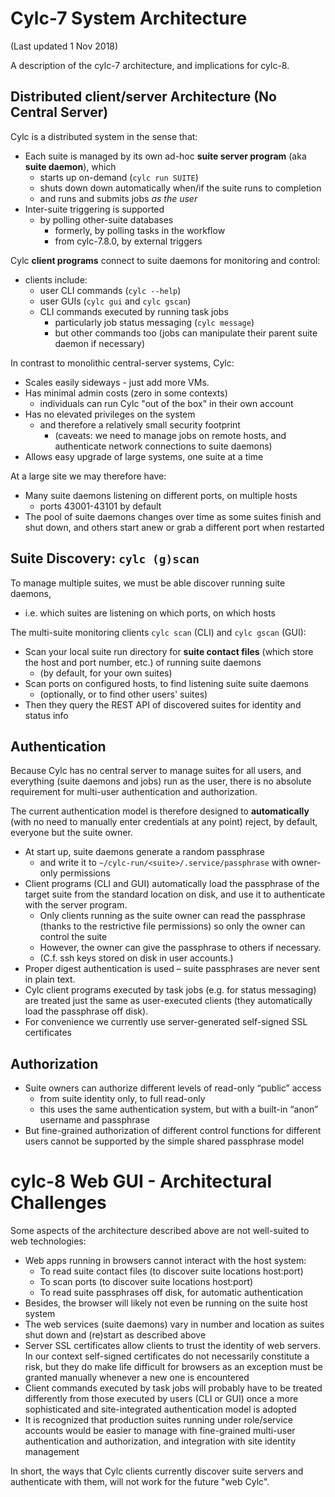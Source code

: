 # Cylc-7 System Architecture

(Last updated 1 Nov 2018)

A description of the cylc-7 architecture, and implications for cylc-8.

## Distributed client/server Architecture (No Central Server)

Cylc is a distributed system in the sense that:
- Each suite is managed by its own ad-hoc __suite server program__ (aka __suite
  daemon__), which
  - starts up on-demand (`cylc run SUITE`)
  - shuts down down automatically when/if the suite runs to completion
  - and runs and submits jobs *as the user*
- Inter-suite triggering is supported
  - by polling other-suite databases
    - formerly, by polling tasks in the workflow
    - from cylc-7.8.0, by external triggers

Cylc __client programs__ connect to suite daemons for monitoring and control:
- clients include:
  - user CLI commands (`cylc --help`)
  - user GUIs (`cylc gui` and `cylc gscan`)
  - CLI commands executed by running task jobs
    - particularly job status messaging (`cylc message`)
    - but other commands too (jobs can manipulate their parent suite daemon if necessary)

In contrast to monolithic central-server systems, Cylc:
- Scales easily sideways - just add more VMs.
- Has minimal admin costs (zero in some contexts)
  - individuals can run Cylc "out of the box" in their own account
- Has no elevated privileges on the system
  - and therefore a relatively small security footprint
    - (caveats: we need to manage jobs on remote hosts, and authenticate
      network connections to suite daemons)
- Allows easy upgrade of large systems, one suite at a time

At a large site we may therefore have:
- Many suite daemons listening on different ports, on multiple hosts
  - ports 43001-43101 by default
- The pool of suite daemons changes over time as some suites finish and
  shut down, and others start anew or grab a different port when restarted

## Suite Discovery: `cylc (g)scan`

To manage multiple suites, we must be able discover running suite daemons,
- i.e. which suites are listening on which ports, on which hosts

The multi-suite monitoring clients `cylc scan` (CLI) and `cylc gscan` (GUI):
- Scan your local suite run directory for __suite contact files__
  (which store the host and port number, etc.) of running suite daemons
  - (by default, for your own suites)
- Scan ports on configured hosts, to find listening suite suite daemons
  - (optionally, or to find other users' suites)
- Then they query the REST API of discovered suites for identity and status info

## Authentication

Because Cylc has no central server to manage suites for all users, and
everything (suite daemons and jobs) run as the user, there is no absolute
requirement for multi-user authentication and authorization.

The current authentication model is therefore designed to __automatically__
(with no need to manually enter credentials at any point) reject, by default,
everyone but the suite owner.
- At start up, suite daemons generate a random passphrase
  - and write it to `~/cylc-run/<suite>/.service/passphrase` with owner-only
    permissions
- Client programs (CLI and GUI) automatically load the passphrase of the
  target suite from the standard location on disk, and use it to authenticate
  with the server program.
  - Only clients running as the suite owner can read the passphrase (thanks to
  the restrictive file permissions) so only the owner can control the suite
  - However, the owner can give the passphrase to others if necessary.
  - (C.f. ssh keys stored on disk in user accounts.)
- Proper digest authentication is used – suite passphrases are never sent in
  plain text.
- Cylc client programs executed by task jobs (e.g. for status messaging) are
  treated just the same as user-executed clients (they automatically load the
  passphrase off disk).
- For convenience we currently use server-generated self-signed SSL certificates

## Authorization

- Suite owners can authorize different levels of read-only “public” access
  - from suite identity only, to full read-only 
  - this uses the same authentication system, but with a built-in “anon”
    username and passphrase
- But fine-grained authorization of different control functions for different
  users cannot be supported by the simple shared passphrase model


# cylc-8 Web GUI - Architectural Challenges

Some aspects of the architecture described above are not well-suited to web
technologies:
- Web apps running in browsers cannot interact with the host system:
  - To read suite contact files (to discover suite locations host:port)
  - To scan ports (to discover suite locations host:port)
  - To read suite passphrases off disk, for automatic authentication
- Besides, the browser will likely not even be running on the suite host system
- The web services (suite daemons) vary in number and location as suites shut
  down and (re)start as described above
- Server SSL certificates allow clients to trust the identity of web servers.
  In our context self-signed certificates do not necessarily constitute a risk,
  but they do make life difficult for browsers as an exception must be granted
  manually whenever a new one is encountered
- Client commands executed by task jobs will probably have to be treated
  differently from those executed by users (CLI or GUI) once a more
  sophisticated and site-integrated authentication model is adopted
- It is recognized that production suites running under role/service accounts
  would be easier to manage with fine-grained multi-user authentication and
  authorization, and integration with site identity management

In short, the ways that Cylc clients currently discover suite servers and
authenticate with them, will not work for the future "web Cylc".
